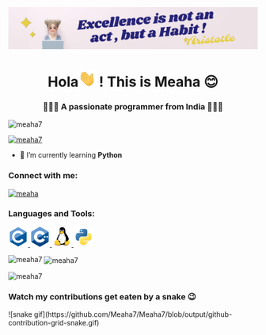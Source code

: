 ![MasterHead](https://github.com/Meaha7/Meaha7/blob/75af54d0ae9a1f8d695093f7937b2f2d4fb91611/Banner%20Image.jpeg)

<h1 align="center">Hola<img width="35" src="https://github.com/Meaha7/Meaha7/blob/561f2fb9f7aee01678012c7072a6d778197ca0c1/hi.gif"> ! This is Meaha 😊 </h1>
<h3 align="center">👩🏾‍💻 A passionate programmer from India 👩🏾‍💻</h3>

<p align="left"> <img src="https://komarev.com/ghpvc/?username=meaha7&label=Profile%20views&color=0e75b6&style=flat" alt="meaha7" /> </p>

<p align="left"> <a href="https://github.com/ryo-ma/github-profile-trophy"><img src="https://github-profile-trophy.vercel.app/?username=meaha7" alt="meaha7" /></a> </p>

- 🌱 I’m currently learning **Python**

<h3 align="left">Connect with me:</h3>
<p align="left">
<a href="https://linkedin.com/in/meaha" target="blank"><img align="center" src="https://raw.githubusercontent.com/rahuldkjain/github-profile-readme-generator/master/src/images/icons/Social/linked-in-alt.svg" alt="meaha" height="30" width="40" /></a>
</p>

<h3 align="left">Languages and Tools:</h3>
<p align="left"> <a href="https://www.cprogramming.com/" target="_blank" rel="noreferrer"> <img src="https://raw.githubusercontent.com/devicons/devicon/master/icons/c/c-original.svg" alt="c" width="40" height="40"/> </a> <a href="https://www.w3schools.com/cpp/" target="_blank" rel="noreferrer"> <img src="https://raw.githubusercontent.com/devicons/devicon/master/icons/cplusplus/cplusplus-original.svg" alt="cplusplus" width="40" height="40"/> </a> <a href="https://www.linux.org/" target="_blank" rel="noreferrer"> <img src="https://raw.githubusercontent.com/devicons/devicon/master/icons/linux/linux-original.svg" alt="linux" width="40" height="40"/> </a> <a href="https://www.python.org" target="_blank" rel="noreferrer"> <img src="https://raw.githubusercontent.com/devicons/devicon/master/icons/python/python-original.svg" alt="python" width="40" height="40"/> </a> </p>

<p><img align="left" src="https://github-readme-stats.vercel.app/api/top-langs?username=meaha7&show_icons=true&locale=en&layout=compact" alt="meaha7" /></p>


<p>&nbsp;<img align="center" src="https://github-readme-stats.vercel.app/api?username=meaha7&show_icons=true&locale=en" alt="meaha7" /></p>

<p><img align="center" src="https://github-readme-streak-stats.herokuapp.com/?user=meaha7&" alt="meaha7" /></p>

<h3 align="left">Watch my contributions get eaten by a snake 😉</h3>
![snake gif](https://github.com/Meaha7/Meaha7/blob/output/github-contribution-grid-snake.gif)
